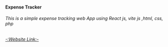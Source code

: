 #### Expense Tracker
###### _This is a simple expense tracking web App using React js, vite js ,html, css, php_
###### [-:Website Link:-](https://expensetracker86.netlify.app/)
